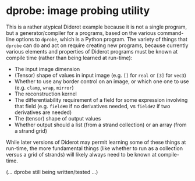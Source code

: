 # dprobe: image probing utility

This is a rather atypical Diderot example because it is not a single program,
but a generator/compiler for a programs, based on the various command-line
options to `dprobe`, which is a Python program. The variety of things that
`dprobe` can do and act on require creating new programs, because currently various
elements and properties of Diderot programs must be known at compile time
(rather than being learned at run-time):

* The input image dimension
* (Tensor) shape of values in input image (e.g. `[]` for `real` or `[3]` for `vec3`)
* Whether to use any border control on an image, or which one one to use (e.g. `clamp`, `wrap`, `mirror`)
* The reconstruction kernel
* The differentiability requirement of a field for some expression involving that field
(e.g. `field#0` if no derivatives needed, vs `field#2` if two derivatives are needed)
* The (tensor) shape of output values
* Whether output should a list (from a strand collection) or an array (from a strand grid)

While later versions of Diderot may permit learning some of these things at
run-time, the more fundamental things (like whether to run as a collection versus a grid
of strands) will likely always need to be known at compile-time.

(... dprobe still being written/tested ...)
